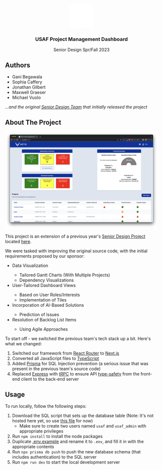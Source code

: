 <div align="center">
  <br>
  <a href="https://github.com/vuolo/USAF-Project-Management-Dashboard">
    <img src="public/images/brand/AirForceLogoWhite.png" alt="Logo" width="80" height="80">
  </a>

  <h3 align="center">USAF Project Management Dashboard</h3>

  <p align="center">
    Senior Design Spr/Fall 2023
  </p>
</div>

<h2>Authors</h2>
<ul>
  <li>Gani Begawala</li>
  <li>Sophia Caffery</li>
  <li>Jonathan Gilbert</li>
  <li>Maxwell Graeser</li>
  <li>Michael Vuolo</li>
</ul>

*...and the original [Senior Design Team](https://github.com/KatPrend/USAF-Dashboard/graphs/contributors) that initially released the project*

<h2>About The Project</h2>
<img src="public/images/screenshots/index.png" alt="Project Screenshot">

This project is an extension of a previous year's [Senior Design Project](https://www.eecs.ucf.edu/cssd) located [here](https://github.com/KatPrend/USAF-Dashboard).

We were tasked with improving the original source code, with the initial requirements proposed by our sponsor:
<ul>
  <li>Data Visualization</li>
  <ul>
    <li>Tailored Gantt Charts (With Multiple Projects)</li>
    <li>Dependency Visualizations</li>
  </ul>
  <li>User-Tailored Dashboard Views</li>
  <ul>
    <li>Based on User Roles/Interests</li>
    <li>Implementation of Tiles</li>
  </ul>
  <li>Incorporation of AI-Based Solutions</li>
  <ul>
    <li>Prediction of Issues</li>
  </ul>
  <li>Resolution of Backlog List Items</li>
  <ul>
    <li>Using Agile Approaches</li>
  </ul>
</ul

To start off - we switched the previous team's tech stack up a bit. Here's what we changed:
  1. Switched our framework from [React Router](https://reactrouter.com) to [Next.js](https://nextjs.org)
  2. Converted all JavaScript files to [TypeScript](https://www.typescriptlang.org)
  3. Added [Prisma](https://www.prisma.io) for SQL Injection prevention (a serious issue that was present in the previous team's source code)
  4. Replaced [Express](https://expressjs.com) with [tRPC](https://trpc.io) to ensure API [type-safety](https://en.wikipedia.org/wiki/Type_safety) from the front-end client to the back-end server
 
<h2>Usage</h2>

To run locally, follow the following steps:
  1. Download the SQL script that sets up the database table (Note: It's not hosted here yet, so use [this file](https://github.com/KatPrend/USAF-Dashboard/blob/main/Backend/usaf-dash_2022-11-12.sql) for now)
     - Make sure to create two users named `usaf` and `usaf_admin` with appropriate privileges
  2. Run `npm install` to install the node packages
  3. Duplicate [.env.example](https://github.com/vuolo/USAF-Project-Management-Dashboard/blob/main/.env.example) and rename it to `.env`, and fill it in with the appropriate contents
  4. Run `npx prisma db push` to push the new database schema (that includes authentication) to the SQL server
  5. Run `npm run dev` to start the local development server
